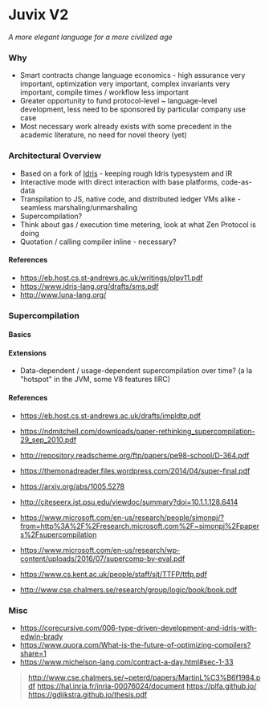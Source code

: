 Juvix V2
========

*A more elegant language for a more civilized age*

### Why

* Smart contracts change language economics - high assurance very important, optimization very important, complex invariants very important, compile times / workflow less important
* Greater opportunity to fund protocol-level ~ language-level development, less need to be sponsored by particular company use case
* Most necessary work already exists with some precedent in the academic literature, no need for novel theory (yet)

### Architectural Overview

* Based on a fork of [Idris](https://idris-lang.org) - keeping rough Idris typesystem and IR
* Interactive mode with direct interaction with base platforms, code-as-data
* Transpilation to JS, native code, and distributed ledger VMs alike - seamless marshaling/unmarshaling
* Supercompilation?
* Think about gas / execution time metering, look at what Zen Protocol is doing
* Quotation / calling compiler inline - necessary?
 
#### References

* https://eb.host.cs.st-andrews.ac.uk/writings/plpv11.pdf
* https://www.idris-lang.org/drafts/sms.pdf
* http://www.luna-lang.org/

### Supercompilation

#### Basics

#### Extensions

* Data-dependent / usage-dependent supercompilation over time? (a la "hotspot" in the JVM, some V8 features IIRC)

#### References

* https://eb.host.cs.st-andrews.ac.uk/drafts/impldtp.pdf
* https://ndmitchell.com/downloads/paper-rethinking_supercompilation-29_sep_2010.pdf
* http://repository.readscheme.org/ftp/papers/pe98-school/D-364.pdf
* https://themonadreader.files.wordpress.com/2014/04/super-final.pdf
* https://arxiv.org/abs/1005.5278
* http://citeseerx.ist.psu.edu/viewdoc/summary?doi=10.1.1.128.6414
* https://www.microsoft.com/en-us/research/people/simonpj/?from=http%3A%2F%2Fresearch.microsoft.com%2F~simonpj%2Fpapers%2Fsupercompilation
* https://www.microsoft.com/en-us/research/wp-content/uploads/2016/07/supercomp-by-eval.pdf

* https://www.cs.kent.ac.uk/people/staff/sjt/TTFP/ttfp.pdf
* http://www.cse.chalmers.se/research/group/logic/book/book.pdf

### Misc

* https://corecursive.com/006-type-driven-development-and-idris-with-edwin-brady
* https://www.quora.com/What-is-the-future-of-optimizing-compilers?share=1
* https://www.michelson-lang.com/contract-a-day.html#sec-1-33
> http://www.cse.chalmers.se/~peterd/papers/MartinL%C3%B6f1984.pdf
> https://hal.inria.fr/inria-00076024/document
> https://plfa.github.io/
> https://gdijkstra.github.io/thesis.pdf
